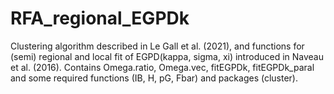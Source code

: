 # RFA_regional_EGPDk
Clustering algorithm described in Le Gall et al. (2021), and functions for (semi) regional and local fit of EGPD(kappa, sigma, xi) introduced in Naveau et al. (2016).
Contains Omega.ratio, Omega.vec, fitEGPDk, fitEGPDk_paral and some required functions (IB, H, pG, Fbar) and packages (cluster).
